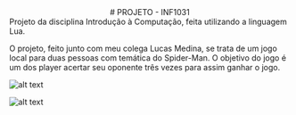 <center># PROJETO - INF1031</center>
Projeto da disciplina Introdução à Computação, feita utilizando a linguagem Lua.

O projeto, feito junto com meu colega Lucas Medina, se trata de um jogo local para duas pessoas com temática do Spider-Man. O objetivo do jogo é um dos player acertar seu oponente três vezes para assim ganhar o jogo.

![alt text](https://github.com/LucasTeixe/PROJETO---INF1031/blob/master/screenshots/tela_inicial.PNG)

![alt text](https://github.com/LucasTeixe/PROJETO---INF1031/blob/master/screenshots/game.PNG)


